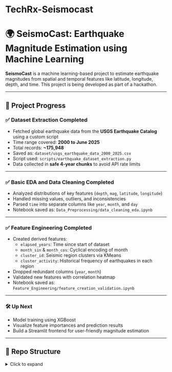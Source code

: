 # TechRx-Seismocast

# 🌍 SeismoCast: Earthquake Magnitude Estimation using Machine Learning

**SeismoCast** is a machine learning-based project to estimate earthquake magnitudes from spatial and temporal features like latitude, longitude, depth, and time. This project is being developed as part of a hackathon.

---

## 🚧 Project Progress

### ✅ Dataset Extraction Completed
- Fetched global earthquake data from the **USGS Earthquake Catalog** using a custom script
- Time range covered: **2000 to June 2025**
- Total records: **~175,948**
- Saved as: `dataset/usgs_earthquake_data_2000_2025.csv`
- Script used: `scripts/earthquake_dataset_extraction.py`
- Data collected in **safe 4-year chunks** to avoid API rate limits

---

### ✅ Basic EDA and Data Cleaning Completed
- Analyzed distributions of key features (`depth`, `mag`, `latitude`, `longitude`)
- Handled missing values, outliers, and inconsistencies
- Parsed `time` into separate columns like `year`, `month`, and `day`
- Notebook saved as: `Data_Preprocessing/data_cleaning_eda.ipynb`

---

### ✅ Feature Engineering Completed
- Created derived features:
  - `elapsed_years`: Time since start of dataset
  - `month_sin` & `month_cos`: Cyclical encoding of month
  - `cluster_id`: Seismic region clusters via KMeans
  - `cluster_activity`: Historical frequency of earthquakes in each region
- Dropped redundant columns (`year`, `month`)
- Validated new features with correlation heatmap
- Notebook saved as: `Feature_Engineering/feature_creation_validation.ipynb`

---

### 🛠️ Up Next
- Model training using XGBoost
- Visualize feature importances and prediction results
- Build a Streamlit frontend for user-friendly magnitude estimation

---

## 📁 Repo Structure
<details>
<summary>Click to expand</summary>

<br>

```text
SeismoCast/
├── Data_Preprocessing/
│   └── data_cleaning_eda.ipynb                # Initial EDA and data cleaning
│
├── Feature_Engineering/
│   └── feature_creation_validation.ipynb      # Feature derivation and correlation validation
│
├── dataset/
│   └── usgs_earthquake_data_2000_2025.csv     # Fetched USGS dataset
│
├── scripts/
│   └── earthquake_dataset_extraction.py       # Script for USGS API data fetching
│
└── README.md
</details> 
